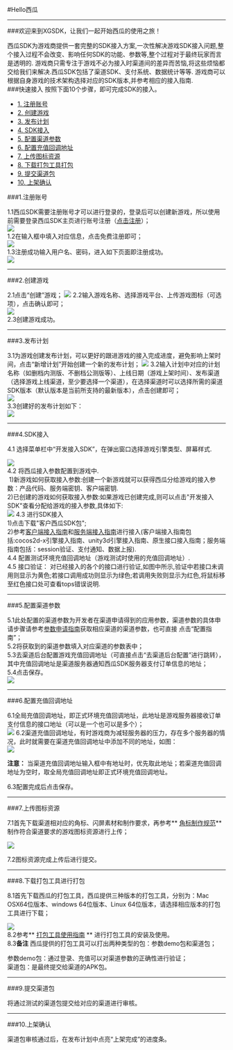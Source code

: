 #Hello西瓜

- - -

###欢迎来到XGSDK，让我们一起开始西瓜的使用之旅！

西瓜SDK为游戏商提供一套完整的SDK接入方案,一次性解决游戏SDK接入问题,整个接入过程不会改变、影响任何SDK的功能、参数等,整个过程对于最终玩家而言是透明的.
游戏商只需专注于游戏不必为接入时渠道间的差异而苦恼,将这些烦恼都交给我们来解决.西瓜SDK包括了渠道SDK、支付系统、数据统计等等.
游戏商可以根据自身游戏的技术架构选择对应的SDK版本,并参考相应的接入指南.</br>
###快速接入
按照下面10个步骤，即可完成SDK的接入。
<ul>
<li><a href="#1">1. 注册账号</a></li>
<li><a href="#2">2. 创建游戏</a></li>
<li><a href="#3">3. 发布计划</a></li>
<li><a href="#4">4. SDK接入</a></li>
<li><a href="#5">5. 配置渠道参数</a></li>
<li><a href="#6">6. 配置充值回调地址</a></li>
<li><a href="#7">7. 上传图标资源</a></li>
<li><a href="#8">8. 下载打包工具打包</a></li>
<li><a href="#9">9. 提交渠道包</a></li>
<li><a href="#10">10. 上架确认</a></li>
</ul>



<a id="1"></a>

###1.注册账号


1.1西瓜SDK需要注册账号才可以进行登录的，登录后可以创建新游戏，所以使用前需要登录西瓜SDK主页进行账号注册（<a href="http://console.xgsdk.com/login">点击注册</a>）；</br>
<img src="./img/step1.png"> </br>
1.2在输入框中填入对应信息，点击免费注册即可；</br>
<img src="./img/step2.png"> </br>
1.3注册成功输入用户名、密码，进入如下页面即注册成功。</br>
<img src="./img/step3.png"> </br>

----

<a id="2"></a>

###2.创建游戏

2.1点击“创建”游戏；
<img src="./img/step4.png">
2.2输入游戏名称、选择游戏平台、上传游戏图标（可选项），点击确认即可；</br>
<img src="./img/step5.png"> </br>
2.3创建游戏成功。


---

<a id="3"></a>


###3.发布计划

3.1为游戏创建发布计划，可以更好的跟进游戏的接入完成进度，避免影响上架时间，点击“新增计划”开始创建一个新的发布计划；
<img src="./img/step6.png">
3.2输入计划中对应的计划名称（如删档内测版、不删档公测版等）、上线日期（游戏上架时间）、发布渠道（选择游戏上线渠道，至少要选择一个渠道），在选择渠道时可以选择所需的渠道SDK版本（默认版本是当前所支持的最新版本），点击创建即可；
</br>
<img src="./img/step7.png"> </br>
3.3创建好的发布计划如下：</br>
<img src="./img/step8.png">

---

<a id="4"></a>


###4.SDK接入


4.1  选择菜单栏中“开发接入SDK”，在弹出窗口选择游戏引擎类型、屏幕样式.</br>

<img src="./img/step9.png">
</br>
4.2      将西瓜接入参数配置到游戏中.</br>
&nbsp;1)新游戏如何获取接入参数:创建一个新游戏就可以获得西瓜分给游戏的接入参数：产品代码、服务端密钥、客户端密钥.
</br>
2)已创建的游戏如何获取接入参数:如果游戏已创建完成,则可以点击"开发接入SDK"查看分配给游戏的接入参数,具体如下:
</br>
<img src="./img/step10.png">
4.3  进行SDK接入  </br>  1)点击下载"客户西瓜SDK包";</br>
2)参考<a href="../section2/README.md">客户端接入指南</a>和<a href="../section3/README.md">服务端接入指南</a>进行接入(客户端接入指南包括:cocos2d-x引擎接入指南、unity3d引擎接入指南、原生接口接入指南；服务端指南包括：session验证、支付通知、数据上报).</br>
4.4   配置测试环境充值回调地址（游戏测试时使用的充值回调地址）.</br>
4.5  接口验证： 对已经接入的各个的接口进行验证,如图中所示,验证中若接口未调用则显示为黄色;若接口调用成功则显示为绿色;若调用失败则显示为红色,将鼠标移至红色接口处可查看tops错误说明.</br>

---

<a id="5"></a>


###5.配置渠道参数

5.1此处配置的渠道参数为开发者在渠道申请得到的应用参数，渠道参数的具体申请步骤请参考<a href="../section4/README.md">参数申请指南</a>获取相应渠道的渠道参数，也可直接
点击“配置指南”；</br>
5.2将获取到的渠道参数填入对应渠道的参数表中；</br>
5.3去渠道后台配置游戏充值回调地址（可直接点击“去渠道后台配置”进行跳转），其中充值回调地址是渠道服务器通知西瓜SDK服务器支付订单信息的地址；</br>
5.4点击保存。</br>
<img src="./img/step11.png">

---

<a id="6"></a>


###6.配置充值回调地址

6.1全局充值回调地址，即正式环境充值回调地址，此地址是游戏服务器接收订单支付信息的接口地址（可以是一个也可以是多个）；</br>
<img src="./img/step12.png">
6.2渠道充值回调地址，有时游戏商为减轻服务器的压力，存在多个服务器的情况，此时就需要在渠道充值回调地址中添加不同的地址，如图：</br>
<img src="./img/step13.png">

**注意：** 当渠道充值回调地址输入框中有地址时，优先取此地址；若渠道充值回调地址为空时，取全局充值回调地址即正式环境充值回调地址。

6.3配置完成后点击保存。</br>

---

<a id="7"></a>


###7.上传图标资源

7.1首先下载渠道相对应的角标、闪屏素材和制作要求，再参考** <a href="../section4/角标规范.md">角标制作规范</a>** 制作符合渠道要求的游戏图标资源进行上传；

<img src="./img/step14.png">

7.2图标资源完成上传后进行提交。

---

<a id="8"></a>


###8.下载打包工具进行打包

8.1首先下载西瓜的打包工具，西瓜提供三种版本的打包工具，分别为：Mac OSX64位版本、windows 64位版本、Linux 64位版本，请选择相应版本的打包工具进行下载；

<img src="./img/step15.png"></br>
8.2参考** <a href="./dabaogongju.md">打包工具使用指南</a> ** 进行打包工具的安装及使用。</br>
8.3**备注** 西瓜提供的打包工具可以打出两种类型的包：参数demo包和渠道包；

参数demo包：通过登录、充值可以对渠道参数的正确性进行验证；</br>
渠道包：是最终提交给渠道的APK包。</br>

---

<a id="9"></a>


###9.提交渠道包


将通过测试的渠道包提交给对应的渠道进行审核。

---

<a id="10"></a>


###10.上架确认

渠道包审核通过后，在发布计划中点亮“上架完成”的进度条。
